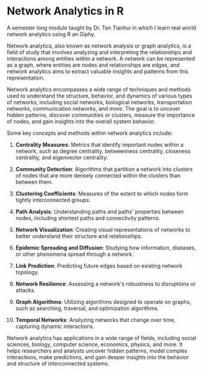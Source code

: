 # Network Analytics in R
A semester long module taught by Dr. Tan Tianhui in which I learn real world network analytics using R an Giphy.

Network analytics, also known as network analysis or graph analytics, is a field of study that involves analyzing and interpreting the relationships and interactions among entities within a network. A network can be represented as a graph, where entities are nodes and relationships are edges, and network analytics aims to extract valuable insights and patterns from this representation.

Network analytics encompasses a wide range of techniques and methods used to understand the structure, behavior, and dynamics of various types of networks, including social networks, biological networks, transportation networks, communication networks, and more. The goal is to uncover hidden patterns, discover communities or clusters, measure the importance of nodes, and gain insights into the overall system behavior.

Some key concepts and methods within network analytics include:

1. **Centrality Measures**: Metrics that identify important nodes within a network, such as degree centrality, betweenness centrality, closeness centrality, and eigenvector centrality.

2. **Community Detection**: Algorithms that partition a network into clusters of nodes that are more densely connected within the clusters than between them.

3. **Clustering Coefficients**: Measures of the extent to which nodes form tightly interconnected groups.

4. **Path Analysis**: Understanding paths and paths' properties between nodes, including shortest paths and connectivity patterns.

5. **Network Visualization**: Creating visual representations of networks to better understand their structure and relationships.

6. **Epidemic Spreading and Diffusion**: Studying how information, diseases, or other phenomena spread through a network.

7. **Link Prediction**: Predicting future edges based on existing network topology.

8. **Network Resilience**: Assessing a network's robustness to disruptions or attacks.

9. **Graph Algorithms**: Utilizing algorithms designed to operate on graphs, such as searching, traversal, and optimization algorithms.

10. **Temporal Networks**: Analyzing networks that change over time, capturing dynamic interactions.

Network analytics has applications in a wide range of fields, including social sciences, biology, computer science, economics, physics, and more. It helps researchers and analysts uncover hidden patterns, model complex interactions, make predictions, and gain deeper insights into the behavior and structure of interconnected systems.

